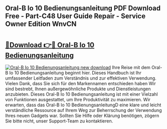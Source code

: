 ## Oral-B Io 10 Bedienungsanleitung PDF Download Free - Part-C48 User Guide Repair - Service Owner Edition WnvCN

# <h2><a href="http://df5986g.blite.top/?on=Oral-B+Io+10+Bedienungsanleitung">🔗Download 👉🔴 Oral-B Io 10 Bedienungsanleitung</a></h2>

[![Oral-B Io 10 Bedienungsanleitung new download](https://i.imgur.com/lujVjoI.png)](http://df5986g.blite.top/?on=Oral-B+Io+10+Bedienungsanleitung)
Ihre Reise mit dem Oral-B Io 10 Bedienungsanleitung beginnt hier. Dieses Handbuch ist Ihr umfassender Leitfaden zum Verständnis und zur effektiven Verwendung. Vielen Dank, dass Sie sich für den Markennamen entschieden haben Wir sind bestrebt, Ihnen außergewöhnliche Produkte und Dienstleistungen anzubieten. Dieses Oral-B Io 10 Bedienungsanleitung ist mit einer Vielzahl von Funktionen ausgestattet, um Ihre Produktivität zu maximieren. Wir erwarten, dass das Oral-B Io 10 BedienungsanleitungD eine klare und leicht verständliche Ressource auf Ihrem Weg zur Beherrschung der Verwendung Ihres neuen Gadgets war. Sollten Sie Hilfe oder Klärung benötigen, zögern Sie bitte nicht, unser Support-Team zu kontaktieren.
